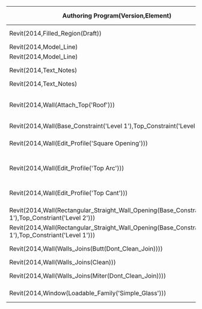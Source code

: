 |Authoring Program(Version,Element)|Export Program(Version,MVD)|Import Program(Version,MVD)|Data Translation|Notes...............................................|                   
| --- | --- | --- | ------------------- | -------------- |
|Revit(2014,Filled_Region(Draft))|IFCExporter(2_9_0,FMHO)|Revit(2014,Default)|Partial|'Draft File Pattern' changes to 'Model Fill Pattern'
|Revit(2014,Model_Line)|IFCExporter(2_9_0,FMHO)|Revit(2014,Default)|Yes|
|Revit(2014,Model_Line)|IFCExporter(2_9_0,CV_2_0)|Revit(2014,Default)|No|'Model Line' missing
|Revit(2014,Text_Notes)|IFCExporter(2_9_0,FMHO)|Revit(2014,Default)|Yes|3 different scales translated, as well.
|Revit(2014,Text_Notes)|IFCExporter(2_9_0,CV_2_0)|Revit(2014,Default)|No|Missing
|Revit(2014,Wall(Attach_Top('Roof')))|IFCExporter(2_9_0,CV_2_0)|Revit(2014,Default)|Partial|Roof attachement lost, Wall profile is modified--that is, IFCOpeningElements is not used.
|Revit(2014,Wall(Base_Constraint('Level 1'),Top_Constraint('Level 2'))|IFCExporter(2_9_0,CV_2_0)|Revit(2014,Default)|Partial|'Top Constraint' = Unconnected
|Revit(2014,Wall(Edit_Profile('Square Opening')))|IFCExporter(2_9_0,CV_2_0)|Revit(2014,Default)|Partial|('Opening Profile' is missing, New 'Rectangular Straight Wall Opening' Object created)
|Revit(2014,Wall(Edit_Profile('Top Arc')))|IFCExporter(2_9_0,CV_2_0)|Revit(2014,Default)|No|No longer an intelligent wall object--reduced to an in-place family
|Revit(2014,Wall(Edit_Profile('Top Cant')))|IFCExporter(2_9_0,CV_2_0)|Revit(2014,Default)|Partial|Modified profile reset, new IFCOpeningElements used to create 'void'.
|Revit(2014,Wall(Rectangular_Straight_Wall_Opening(Base_Constraint('Level 1'),Top_Constriant('Level 2')))|IFCExporter(2_9_0,CV_2_0)|Revit(2014,Default)|Partial|'Top Constraint' went from 'Level 2' to 'Level 1'.
|Revit(2014,Wall(Rectangular_Straight_Wall_Opening(Base_Constraint('Level 1'),Top_Constriant('Level 1')))|IFCExporter(2_9_0,CV_2_0)|Revit(2014,Default)|Yes|
|Revit(2014,Wall(Walls_Joins(Butt(Dont_Clean_Join))))|IFCExporter(2-9_0,CV_2_0)|Revit(2014,Default)|No|
|Revit(2014,Wall(Walls_Joins(Clean)))|IFCExporter(2_9_0,CV_2_0)|Revit(2014,Default)|Yes|Default 'join' in Revit
|Revit(2014,Wall(Walls_Joins(Miter(Dont_Clean_Join))))|IFCExporter(2-9_0,CV_2_0)|Revit(2014,Default)|No|
|Revit(2014,Window(Loadable_Family('Simple_Glass')))|IFCExporter(2_9_0,CV2_0)|Revit(2014,Default)|Partial|Type parameters (width, height, default sill height) missing
